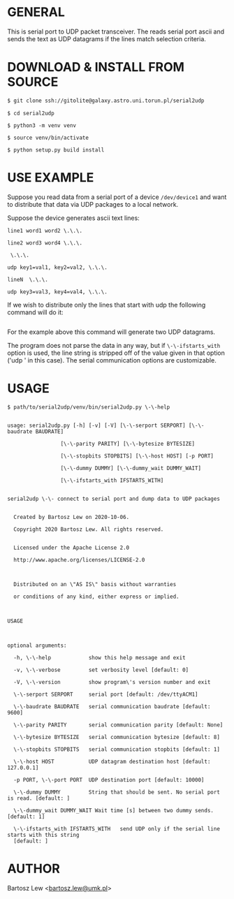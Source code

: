 # GENERAL

This is serial port to UDP packet transceiver.
The reads serial port ascii and sends the text as UDP datagrams if the lines match selection criteria.

# DOWNLOAD & INSTALL FROM SOURCE


```sh 
$ git clone ssh://gitolite@galaxy.astro.uni.torun.pl/serial2udp
```

```
$ cd serial2udp
```

```
$ python3 -m venv venv
```

```
$ source venv/bin/activate
```

```
$ python setup.py build install
```

# USE EXAMPLE

Suppose you read data from a serial port of a device `/dev/device1` and want to distribute that data via UDP packages to a local network.

Suppose the device generates ascii text lines:

	line1 word1 word2 \.\.\.

	line2 word3 word4 \.\.\.

	 \.\.\.

	udp key1=val1, key2=val2, \.\.\.

	lineN  \.\.\.

	udp key3=val3, key4=val4, \.\.\.


If we wish to distribute only the lines that start with udp the following command will do it:

```serial2udp.py --serport /dev/device1 --host xxx.xxx.xxx.xxx -p port --ifstarts_with 'udp '
```

For the example above this command will generate two UDP datagrams.

The program does not parse the data in any way, but if `\-\-ifstarts_with` option is used, the line string is stripped off of the value given in that option (\'udp \' in this case). The serial communication options are customizable.

# USAGE


	$ path/to/serial2udp/venv/bin/serial2udp.py \-\-help

	
	usage: serial2udp.py [-h] [-v] [-V] [\-\-serport SERPORT] [\-\-baudrate BAUDRATE]

	                 [\-\-parity PARITY] [\-\-bytesize BYTESIZE]

	                 [\-\-stopbits STOPBITS] [\-\-host HOST] [-p PORT]

	                 [\-\-dummy DUMMY] [\-\-dummy_wait DUMMY_WAIT]

	                 [\-\-ifstarts_with IFSTARTS_WITH]

	
	serial2udp \-\- connect to serial port and dump data to UDP packages

	
	  Created by Bartosz Lew on 2020-10-06.

	  Copyright 2020 Bartosz Lew. All rights reserved.

	
	  Licensed under the Apache License 2.0

	  http://www.apache.org/licenses/LICENSE-2.0

	

	  Distributed on an \"AS IS\" basis without warranties

	  or conditions of any kind, either express or implied.

	

	USAGE

	

	optional arguments:

	  -h, \-\-help            show this help message and exit

	  -v, \-\-verbose         set verbosity level [default: 0]

	  -V, \-\-version         show program\'s version number and exit

	  \-\-serport SERPORT     serial port [default: /dev/ttyACM1]

	  \-\-baudrate BAUDRATE   serial communication baudrate [default: 9600]

	  \-\-parity PARITY       serial communication parity [default: None]

	  \-\-bytesize BYTESIZE   serial communication bytesize [default: 8]

	  \-\-stopbits STOPBITS   serial communication stopbits [default: 1]

	  \-\-host HOST           UDP datagram destination host [default: 127.0.0.1]

	  -p PORT, \-\-port PORT  UDP destination port [default: 10000]

	  \-\-dummy DUMMY         String that should be sent. No serial port is read. [default: ]

	  \-\-dummy_wait DUMMY_WAIT	Wait time [s] between two dummy sends. [default: 1]

	  \-\-ifstarts_with IFSTARTS_WITH	send UDP only if the serial line starts with this string 
	  [default: ]
   
   



# AUTHOR

Bartosz Lew \<bartosz.lew@umk.pl\>

